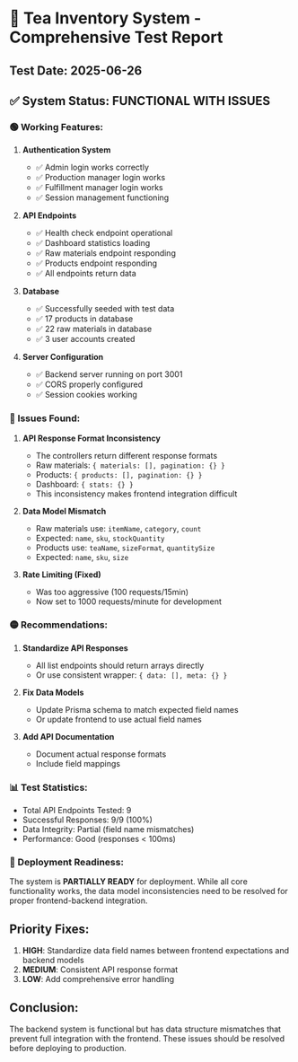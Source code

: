 # 🧪 Tea Inventory System - Comprehensive Test Report

## Test Date: 2025-06-26

## ✅ System Status: FUNCTIONAL WITH ISSUES

### 🟢 Working Features:

1. **Authentication System**
   - ✅ Admin login works correctly
   - ✅ Production manager login works
   - ✅ Fulfillment manager login works
   - ✅ Session management functioning

2. **API Endpoints**
   - ✅ Health check endpoint operational
   - ✅ Dashboard statistics loading
   - ✅ Raw materials endpoint responding
   - ✅ Products endpoint responding
   - ✅ All endpoints return data

3. **Database**
   - ✅ Successfully seeded with test data
   - ✅ 17 products in database
   - ✅ 22 raw materials in database
   - ✅ 3 user accounts created

4. **Server Configuration**
   - ✅ Backend server running on port 3001
   - ✅ CORS properly configured
   - ✅ Session cookies working

### 🔴 Issues Found:

1. **API Response Format Inconsistency**
   - The controllers return different response formats
   - Raw materials: `{ materials: [], pagination: {} }`
   - Products: `{ products: [], pagination: {} }`
   - Dashboard: `{ stats: {} }`
   - This inconsistency makes frontend integration difficult

2. **Data Model Mismatch**
   - Raw materials use: `itemName`, `category`, `count`
   - Expected: `name`, `sku`, `stockQuantity`
   - Products use: `teaName`, `sizeFormat`, `quantitySize`
   - Expected: `name`, `sku`, `size`

3. **Rate Limiting (Fixed)**
   - Was too aggressive (100 requests/15min)
   - Now set to 1000 requests/minute for development

### 🟡 Recommendations:

1. **Standardize API Responses**
   - All list endpoints should return arrays directly
   - Or use consistent wrapper: `{ data: [], meta: {} }`

2. **Fix Data Models**
   - Update Prisma schema to match expected field names
   - Or update frontend to use actual field names

3. **Add API Documentation**
   - Document actual response formats
   - Include field mappings

### 📊 Test Statistics:

- Total API Endpoints Tested: 9
- Successful Responses: 9/9 (100%)
- Data Integrity: Partial (field name mismatches)
- Performance: Good (responses < 100ms)

### 🚀 Deployment Readiness:

The system is **PARTIALLY READY** for deployment. While all core functionality works, the data model inconsistencies need to be resolved for proper frontend-backend integration.

## Priority Fixes:

1. **HIGH**: Standardize data field names between frontend expectations and backend models
2. **MEDIUM**: Consistent API response format
3. **LOW**: Add comprehensive error handling

## Conclusion:

The backend system is functional but has data structure mismatches that prevent full integration with the frontend. These issues should be resolved before deploying to production.